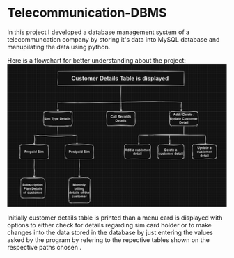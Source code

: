 # Telecommunication-DBMS


In this project I developed a database management system of a telecommuncation company by storing it's data into MySQL database and manupilating the data using python.

Here is a flowchart for better understanding about the project:
![Flowchart](Flowchart.png)


Initially customer details table is printed than a menu card is displayed with options to either check for details regarding sim card holder or to make changes into the data stored in the database by just entering the values asked by the program by refering to the repective tables shown on the respective paths chosen .
 

